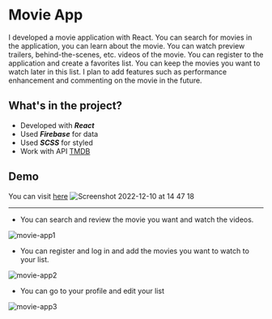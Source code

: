 # Movie App

I developed a movie application with React. You can search for movies in the application, you can learn about the movie. You can watch preview trailers, behind-the-scenes, etc. videos of the movie. You can register to the application and create a favorites list. You can keep the movies you want to watch later in this list. I plan to add features such as performance enhancement and commenting on the movie in the future.

## What's in the project?

+ Developed with ***React***
+ Used ***Firebase*** for data
+ Used ***SCSS*** for styled
+ Work with API [TMDB](https://www.themoviedb.org/)

## Demo
You can visit [here](https://movie-app-avci.netlify.app/)
![Screenshot 2022-12-10 at 14 47 18](https://user-images.githubusercontent.com/43886857/206853491-e36379b5-3e94-4713-892e-4864df8259d0.png)

------

* You can search and review the movie you want and watch the videos.

![movie-app1](https://user-images.githubusercontent.com/43886857/206855307-efe41c2e-4076-41a9-9921-1fa8242942e1.gif)


* You can register and log in and add the movies you want to watch to your list.

![movie-app2](https://user-images.githubusercontent.com/43886857/206855673-8465b055-7456-433c-80bf-503455223675.gif)

* You can go to your profile and edit your list

![movie-app3](https://user-images.githubusercontent.com/43886857/206855803-c3efcc91-dd1b-4937-ba6e-1bbb0f218de0.gif)
